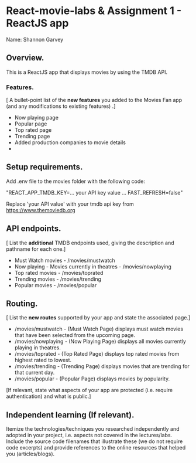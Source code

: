 # React-movie-labs & Assignment 1 - ReactJS app

Name: Shannon Garvey

## Overview.

This is a ReactJS app that displays movies by using the TMDB API.

### Features.
[ A bullet-point list of the __new features__ you added to the Movies Fan app (and any modifications to existing features) .]
 
+ Now playing page 
+ Popular page
+ Top rated page
+ Trending page
+ Added production companies to movie details
+ 

## Setup requirements.

Add .env file to the movies folder with the following code:

"REACT_APP_TMDB_KEY=... your API key value ...
FAST_REFRESH=false"

Replace 'your API value' with your tmdb api key from https://www.themoviedb.org

## API endpoints.

[ List the __additional__ TMDB endpoints used, giving the description and pathname for each one.] 

+ Must Watch movies - /movies/mustwatch
+ Now playing - Movies currently in theatres - /movies/nowplaying
+ Top rated movies - /movies/toprated
+ Trending movies - /movies/trending
+ Popular movies - /movies/popular

## Routing.

[ List the __new routes__ supported by your app and state the associated page.]

+ /movies/mustwatch - (Must Watch Page) displays must watch movies that have been selected from the upcoming page.
+ /movies/nowplaying - (Now Playing Page) displays all movies currently playing in theatres.
+ /movies/toprated - (Top Rated Page) displays top rated movies from highest rated to lowest.
+ /movies/trending - (Trending Page) displays movies that are trending for that current day.
+ /movies/popular - (Popular Page) displays movies by popularity.

[If relevant, state what aspects of your app are protected (i.e. require authentication) and what is public.]

## Independent learning (If relevant).

Itemize the technologies/techniques you researched independently and adopted in your project, 
i.e. aspects not covered in the lectures/labs. Include the source code filenames that illustrate these 
(we do not require code excerpts) and provide references to the online resources that helped you (articles/blogs).
